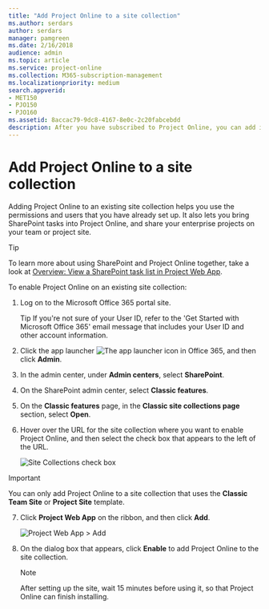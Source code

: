 ```yaml
---
title: "Add Project Online to a site collection"
ms.author: serdars
author: serdars
manager: pamgreen
ms.date: 2/16/2018
audience: admin
ms.topic: article
ms.service: project-online
ms.collection: M365-subscription-management
ms.localizationpriority: medium
search.appverid:
- MET150
- PJO150
- PJO160
ms.assetid: 8accac79-9dc8-4167-8e0c-2c20fabcebdd
description: After you have subscribed to Project Online, you can add it to an existing site collection.
---
```


# Add Project Online to a site collection

   
Adding Project Online to an existing site collection helps you use the permissions and users that you have already set up. It also lets you bring SharePoint tasks into Project Online, and share your enterprise projects on your team or project site.
  
> [!TIP]
> To learn more about using SharePoint and Project Online together, take a look at [Overview: View a SharePoint task list in Project Web App](https://support.office.com/article/720757ef-545c-4635-98f9-c231d662561b). 
  
To enable Project Online on an existing site collection:
  
1. Log on to the Microsoft Office 365 portal site.
    
    Tip If you're not sure of your User ID, refer to the 'Get Started with Microsoft Office 365' email message that includes your User ID and other account information.
    
2. Click the app launcher ![The app launcher icon in Office 365](media/7502f4ec-3c9a-435d-a7b4-b9cda85189a7.png), and then click **Admin**.
    
3. In the admin center, under **Admin centers**, select **SharePoint**.

  
4. On the SharePoint admin center, select **Classic features**.
5. On the **Classic features** page, in the **Classic site collections page** section, select **Open**. 

    
6. Hover over the URL for the site collection where you want to enable Project Online, and then select the check box that appears to the left of the URL.
    
    ![Site Collections check box](media/fa112993-ceb2-44c4-9884-07897ebc9315.png)
  
> [!IMPORTANT]
> You can only add Project Online to a site collection that uses the **Classic Team Site** or **Project Site** template. 
  
7. Click **Project Web App** on the ribbon, and then click **Add**.
    
    ![Project Web App \> Add](media/93785041-1596-4369-9c36-ac5228a68eac.png)
  
8. On the dialog box that appears, click **Enable** to add Project Online to the site collection. 
    
    > [!NOTE]
    > After setting up the site, wait 15 minutes before using it, so that Project Online can finish installing. 
  

